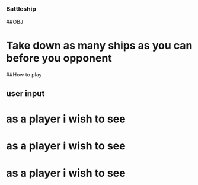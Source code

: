 ### Battleship
##OBJ
# Take down as many ships as you can before you opponent

##How to play

## user input
# as a player i wish to see
# as a player i wish to see
# as a player i wish to see
